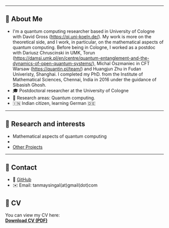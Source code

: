 


---

## 🔹 About Me
- I'm a quantum computing researcher based in University of Cologne with David Gross (https://qi.uni-koeln.de/).  My work is more on the theoretical side, and I work, in particular, on the mathematical aspects of quantum computing. Before being in Cologne, I worked as a postdoc with Dariusz Chruscinski in UMK, Torun (https://damsi.umk.pl/en/centre/quantum-entanglement-and-the-dynamics-of-open-quantum-systems/), Michal Oszmaniec in CFT Warsaw (https://quantin.pl/team/) and Huangjun Zhu in Fudan Univeristy, Shanghai. I completed my PhD. from the Institute of Mathematical Sciences, Chennai, India in 2016 under the guidance of Sibasish Ghosh. 
- 🎓 Postdoctoral researcher at the University of Cologne  
- 🔬 Research areas: Quantum computing.
- 🇮🇳 Indian citizen, learning German 🇩🇪  

---

## 🔹 Research and interests
- Mathematical aspects of quantum computing
-
- [Other Projects](https://github.com/yourusername?tab=repositories)

---

## 🔹 Contact
- 📂 [GitHub](https://github.com/yourusername)
- ✉️ Email: tanmaysingal(at)gmail(dot)com

## 📄 CV

You can view my CV here:  
[**Download CV (PDF)**](CV_TS_Sept_2025.pdf)
